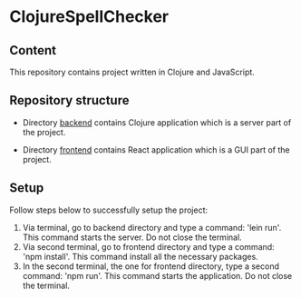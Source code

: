 # ClojureSpellChecker

## Content
This repository contains project written in Clojure and JavaScript.

## Repository structure

* Directory [backend](./backend/README.md) contains Clojure application which is a server part of the project.

* Directory [frontend](./client/README.md) contains React application which is a GUI part of the project.

## Setup

Follow steps below to successfully setup the project:

1. Via terminal, go to backend directory and type a command: 'lein run'. This command starts the server. Do not close the terminal.
3. Via second terminal, go to frontend directory and type a command: 'npm install'. This command install all the necessary packages.
4. In the second terminal, the one for frontend directory, type a second command: 'npm run'. This command starts the application. Do not close the terminal.
